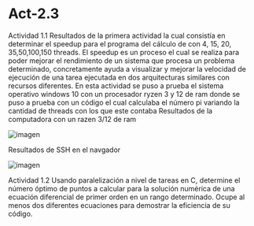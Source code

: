 # Act-2.3

Actividad 1.1
Resultados de la primera actividad la cual consistía en determinar el speedup para el programa del cálculo de con 4, 15, 20, 35,50,100,150 threads.
El speedup es un proceso el cual se realiza para poder mejorar el rendimiento de un sistema que procesa un problema determinado, concretamente ayuda a visualizar y mejorar la velocidad de ejecución de una tarea ejecutada en dos arquitecturas similares con recursos diferentes. En esta actividad se puso a prueba el sistema operativo windows 10 con un procesador ryzen 3 y 12 de ram donde se puso a prueba con un código el cual calculaba el número pi variando la cantidad de threads con los que este contaba
Resultados de la computadora con un razen 3/12 de ram

![imagen](https://user-images.githubusercontent.com/57539193/203847386-5dcebf42-1aa3-4edf-9052-ce1cf1798126.png)

Resultados de SSH en el navgador

![imagen](https://user-images.githubusercontent.com/57539193/203848748-3fbddf84-5741-4b49-a7fb-43490231a60d.png)

Actividad 1.2
Usando paralelización a nivel de tareas en C, determine el número óptimo de puntos a calcular para la solución numérica de una ecuación diferencial de primer orden en un rango determinado. Ocupe al menos dos diferentes ecuaciones para demostrar la eficiencia de su código.
